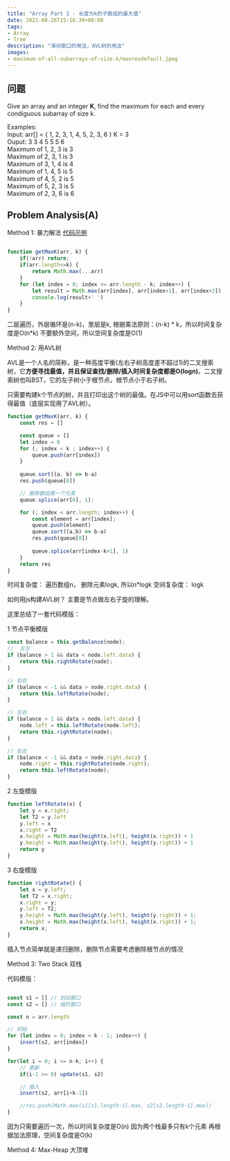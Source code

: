 ```yaml
---
title: "Array Part 1 - 长度为k的子数组的最大值"
date: 2021-08-26T15:16:39+08:00
tags:
- Array
- Tree
description: "滑动窗口的用法，AVL树的用法"
images:
- maximum-of-all-subarrays-of-size-k/maxresdefault.jpeg
---
```

## 问题

Give an array and an integer **K**, find the maximum for each and every condiguous subarray of size k.

Examples:  
Input: arr[] = { 1, 2, 3, 1, 4, 5, 2, 3, 6 } K = 3  
Ouput: 3 3 4 5 5 5 6  
Maximum of 1, 2, 3 is 3  
Maximum of 2, 3, 1 is 3  
Maximum of 3, 1, 4 is 4  
Maximum of 1, 4, 5 is 5  
Maximum of 4, 5, 2 is 5  
Maximum of 5, 2, 3 is 5  
Maximum of 2, 3, 6 is 6  

## Problem Analysis(A)

Method 1: 暴力解法 [代码示例](./暴力解法.ts)

``` js

function getMaxK(arr, k) {
    if(!arr) return;
    if(arr.length<=k) {
        return Math.max(...arr)
    }
    for (let index = 0; index <= arr.length - k; index++) {
        let result = Math.max(arr[index], arr[index+1], arr[index+2])
        console.log(result+' ')
    }
}

```

二层遍历，外层循环是(n-k)，里层是k, 根据乘法原则：(n-k) * k，所以时间复杂度是O(n*k) 
不要额外空间，所以空间复杂度是O(1)

Method 2: 用AVL树

AVL是一个人名的简称，是一种高度平衡(左右子树高度差不超过1)的二叉搜索树，它**方便寻找最值，并且保证查找/删除/插入时间复杂度都是O(logn)**。二叉搜索树也叫BST，它的左子树小于根节点，根节点小于右子树。

只需要构建k个节点的树，并且打印出这个树的最值。在JS中可以用sort函数去获得最值（底层实现用了AVL树）。

```ts
function getMaxK(arr, k) {
    const res = []

    const queue = []
    let index = 0
    for (; index < k ; index++) {
        queue.push(arr[index])
    }
    
    queue.sort((a, b) => b-a)
    res.push(queue[0])

    // 删除数组第一个元素
    queue.splice(arr[0], 1);

    for (; index < arr.length; index++) {
        const element = arr[index];
        queue.push(element)
        queue.sort((a,b) => b-a)
        res.push(queue[0])   
        
        queue.splice(arr[index-k+1], 1)     
    }
    return res
}

```

时间复杂度： 遍历数组n， 删除元素logk, 所以n*logk
空间复杂度： logk

如何用js构建AVL树？ 主要是节点做左右子旋的理解。

这里总结了一套代码模版： 

1 节点平衡模版

``` ts
const balance = this.getBalance(node);
//  左左
if (balance > 1 && data < node.left.data) {
    return this.rightRotate(node);
}

// 右右
if (balance < -1 && data > node.right.data) {
    return this.leftRotate(node);
}

// 左右
if (balance > 1 && data > node.left.data) {
    node.left = this.leftRotate(node.left);
    return this.rightRotate(node);
}

// 右左
if (balance < -1 && data < node.right.data) {
    node.right = this.rightRotate(node.right);
    return this.leftRotate(node);
}
```

2 左旋模版

```ts
function leftRotate(x) {
    let y = x.right;
    let T2 = y.left
    y.left = x
    x.right = T2
    x.height = Math.max(height(x.left), height(x.right)) + 1
    y.height = Math.max(height(y.left), height(y.right)) + 1
    return y
}
```

3 右旋模版

``` ts
function rightRotate() {
    let x = y.left;
    let T2 = x.right;
    x.right = y;
    y.left = T2;
    y.height = Math.max(height(y.left), height(y.right)) + 1;
    x.height = Math.max(height(x.left), height(x.right)) + 1;
    return x;
}
```

插入节点简单就是递归删除，删除节点需要考虑删除根节点的情况

Method 3: Two Stack 双栈

代码模版：

``` ts

const s1 = [] // 划动窗口
const s2 = [] // 临时窗口

const n = arr.length

// 初始
for (let index = 0; index < k - 1; index++) {
    insert(s2, arr[index])
}

for(let i = 0; i <= n-k; i++) {
    // 更新
    if(i-1 >= 0) update(s1, s2)

    // 插入
    insert(s2, arr[i+k-1])

    //res.push(Math.max(s1[s1.length-1].max, s2[s2.length-1].max))
}

```

因为只需要遍历一次，所以时间复杂度是O(n) 因为两个栈最多只有k个元素 再根据加法原理，空间复杂度是O(k)

Method 4: Max-Heap 大顶堆

